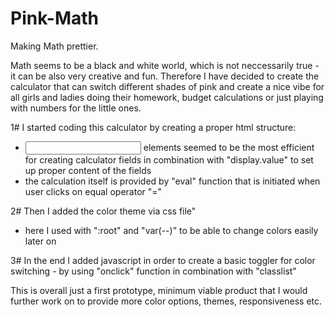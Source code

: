 # Pink-Math
Making Math prettier.

Math seems to be a black and white world, which is not neccessarily true - it can be also very creative and fun.
Therefore I have decided to create the calculator that can switch different shades of pink and create a nice vibe for all girls and ladies doing their homework, budget calculations or just playing with numbers for the little ones.

1# I started coding this calculator by creating a proper html structure:
  - <input> elements seemed to be the most efficient for creating calculator fields in combination with "display.value" to set up proper content of the fields
  - the calculation itself is provided by "eval" function that is initiated when user clicks on equal operator "="

2# Then I added the color theme via css file"
  
- here I used with ":root" and "var(--)" to be able to change colors easily later on

3# In the end I added javascript in order to create a basic toggler for color switching - by using "onclick" function in combination with "classlist" 

This is overall just a first prototype, minimum viable product that I would further work on to provide more color options, themes, responsiveness etc.



